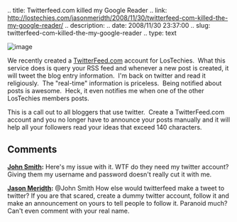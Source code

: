 .. title: Twitterfeed.com killed my Google Reader
.. link: http://lostechies.com/jasonmeridth/2008/11/30/twitterfeed-com-killed-the-my-google-reader/
.. description: 
.. date: 2008/11/30 23:37:00
.. slug: twitterfeed-com-killed-the-my-google-reader
.. type: text


![image](//lostechies.com/jasonmeridth/files/2011/03/image_3.png)

We recently created a [TwitterFeed.com](http://www.twitterfeed.com) account for LosTechies.  What this service does is query your RSS feed and whenever a new post is created, it will tweet the blog entry information.  I'm back on twitter and read it religiously.  The "real-time" information is priceless.  Being notified about posts is awesome.  Heck, it even notifies me when one of the other LosTechies members posts.

This is a call out to all bloggers that use twitter.  Create a TwitterFeed.com account and you no longer have to announce your posts manually and it will help all your followers read your ideas that exceed 140 characters.

## Comments

**[John Smith](#311 "2008-12-02 04:54:31"):** Here's my issue with it. WTF do they need my twitter account? Giving them my username and password doesn't really cut it with me.

**[Jason Meridth](#312 "2008-12-02 13:18:20"):** @John Smith How else would twitterfeed make a tweet to twitter? If you are that scared, create a dummy twitter account, follow it and make an announcement on yours to tell people to follow it. Paranoid much? Can't even comment with your real name.

